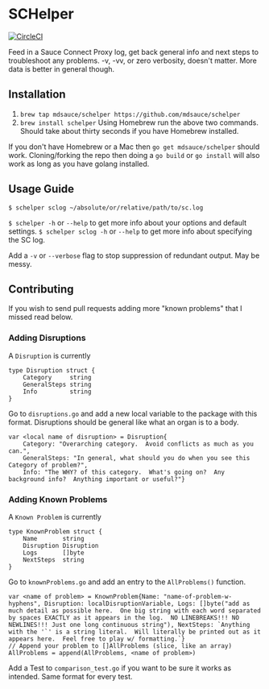 # SCHelper
[![CircleCI](https://circleci.com/gh/mdsauce/schelper/tree/master.svg?style=svg)](https://circleci.com/gh/mdsauce/schelper/tree/master)

Feed in a Sauce Connect Proxy log, get back general info and next steps to troubleshoot any problems. -v, -vv, or zero verbosity, doesn't matter.  More data is better in general though.  

## Installation
1. `brew tap mdsauce/schelper https://github.com/mdsauce/schelper`
2. `brew install schelper`
Using Homebrew run the above two commands.  Should take about thirty seconds if you have Homebrew installed.

If you don't have Homebrew or a Mac then `go get mdsauce/schelper` should work.  Cloning/forking the repo then doing a `go build` or `go install` will also work as long as you have golang installed.

## Usage Guide
`$ schelper sclog ~/absolute/or/relative/path/to/sc.log`

`$ schelper -h` or `--help` to get more info about your options and default settings.
`$ schelper sclog -h` or `--help` to get more info about specifying the SC log.

Add a `-v` or `--verbose` flag to stop suppression of redundant output.  May be messy.

## Contributing
If you wish to send pull requests adding more "known problems" that I missed read below.

### Adding Disruptions
A `Disruption` is currently 

```
type Disruption struct {
	Category     string
	GeneralSteps string
	Info         string
}
```

Go to `disruptions.go` and add a new local variable to the package with this format.  Disruptions should be general like what an organ is to a body.

```
var <local name of disruption> = Disruption{
	Category: "Overarching category.  Avoid conflicts as much as you can.", 
	GeneralSteps: "In general, what should you do when you see this Category of problem?", 
	Info: "The WHY? of this category.  What's going on?  Any background info?  Anything important or useful?"}

```

### Adding Known Problems
A `Known Problem` is currently

```
type KnownProblem struct {
	Name       string
	Disruption Disruption
	Logs       []byte
	NextSteps  string
}
```

Go to `knownProblems.go` and add an entry to the `AllProblems()` function.

```
var <name of problem> = KnownProblem{Name: "name-of-problem-w-hyphens", Disruption: localDisruptionVariable, Logs: []byte("add as much detail as possible here.  One big string with each word separated by spaces EXACTLY as it appears in the log.  NO LINEBREAKS!!! NO NEWLINES!!! Just one long continuous string"), NextSteps: `Anything with the '`' is a string literal.  Will literally be printed out as it appears here.  Feel free to play w/ formatting.`}
// Append your problem to []AllProblems (slice, like an array)
AllProblems = append(AllProblems, <name of problem>)
```
Add a Test to `comparison_test.go` if you want to be sure it works as intended.  Same format for every test.
